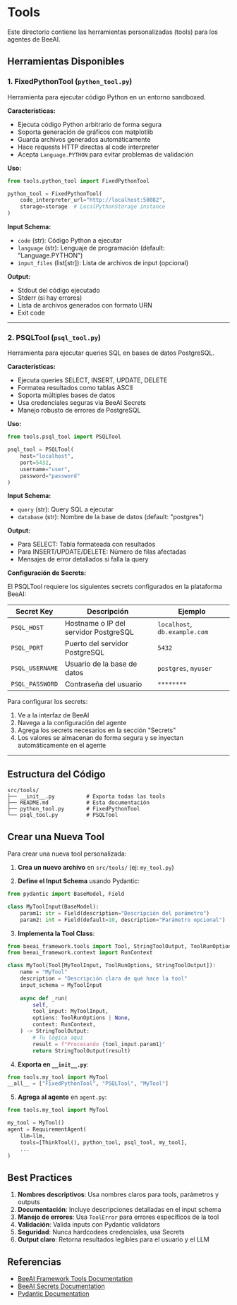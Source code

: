 # Tools

Este directorio contiene las herramientas personalizadas (tools) para los agentes de BeeAI.

## Herramientas Disponibles

### 1. FixedPythonTool (`python_tool.py`)

Herramienta para ejecutar código Python en un entorno sandboxed.

**Características:**
- Ejecuta código Python arbitrario de forma segura
- Soporta generación de gráficos con matplotlib
- Guarda archivos generados automáticamente
- Hace requests HTTP directas al code interpreter
- Acepta `Language.PYTHON` para evitar problemas de validación

**Uso:**
```python
from tools.python_tool import FixedPythonTool

python_tool = FixedPythonTool(
    code_interpreter_url="http://localhost:50082",
    storage=storage  # LocalPythonStorage instance
)
```

**Input Schema:**
- `code` (str): Código Python a ejecutar
- `language` (str): Lenguaje de programación (default: "Language.PYTHON")
- `input_files` (list[str]): Lista de archivos de input (opcional)

**Output:**
- Stdout del código ejecutado
- Stderr (si hay errores)
- Lista de archivos generados con formato URN
- Exit code

---

### 2. PSQLTool (`psql_tool.py`)

Herramienta para ejecutar queries SQL en bases de datos PostgreSQL.

**Características:**
- Ejecuta queries SELECT, INSERT, UPDATE, DELETE
- Formatea resultados como tablas ASCII
- Soporta múltiples bases de datos
- Usa credenciales seguras vía BeeAI Secrets
- Manejo robusto de errores de PostgreSQL

**Uso:**
```python
from tools.psql_tool import PSQLTool

psql_tool = PSQLTool(
    host="localhost",
    port=5432,
    username="user",
    password="password"
)
```

**Input Schema:**
- `query` (str): Query SQL a ejecutar
- `database` (str): Nombre de la base de datos (default: "postgres")

**Output:**
- Para SELECT: Tabla formateada con resultados
- Para INSERT/UPDATE/DELETE: Número de filas afectadas
- Mensajes de error detallados si falla la query

**Configuración de Secrets:**

El PSQLTool requiere los siguientes secrets configurados en la plataforma BeeAI:

| Secret Key | Descripción | Ejemplo |
|-----------|-------------|---------|
| `PSQL_HOST` | Hostname o IP del servidor PostgreSQL | `localhost`, `db.example.com` |
| `PSQL_PORT` | Puerto del servidor PostgreSQL | `5432` |
| `PSQL_USERNAME` | Usuario de la base de datos | `postgres`, `myuser` |
| `PSQL_PASSWORD` | Contraseña del usuario | `********` |

Para configurar los secrets:
1. Ve a la interfaz de BeeAI
2. Navega a la configuración del agente
3. Agrega los secrets necesarios en la sección "Secrets"
4. Los valores se almacenan de forma segura y se inyectan automáticamente en el agente

---

## Estructura del Código

```
src/tools/
├── __init__.py          # Exporta todas las tools
├── README.md            # Esta documentación
├── python_tool.py       # FixedPythonTool
└── psql_tool.py         # PSQLTool
```

## Crear una Nueva Tool

Para crear una nueva tool personalizada:

1. **Crea un nuevo archivo** en `src/tools/` (ej: `my_tool.py`)

2. **Define el Input Schema** usando Pydantic:
```python
from pydantic import BaseModel, Field

class MyToolInput(BaseModel):
    param1: str = Field(description="Descripción del parámetro")
    param2: int = Field(default=10, description="Parámetro opcional")
```

3. **Implementa la Tool Class**:
```python
from beeai_framework.tools import Tool, StringToolOutput, ToolRunOptions
from beeai_framework.context import RunContext

class MyTool(Tool[MyToolInput, ToolRunOptions, StringToolOutput]):
    name = "MyTool"
    description = "Descripción clara de qué hace la tool"
    input_schema = MyToolInput
    
    async def _run(
        self,
        tool_input: MyToolInput,
        options: ToolRunOptions | None,
        context: RunContext,
    ) -> StringToolOutput:
        # Tu lógica aquí
        result = f"Procesando {tool_input.param1}"
        return StringToolOutput(result)
```

4. **Exporta en `__init__.py`**:
```python
from tools.my_tool import MyTool
__all__ = ["FixedPythonTool", "PSQLTool", "MyTool"]
```

5. **Agrega al agente** en `agent.py`:
```python
from tools.my_tool import MyTool

my_tool = MyTool()
agent = RequirementAgent(
    llm=llm,
    tools=[ThinkTool(), python_tool, psql_tool, my_tool],
    ...
)
```

## Best Practices

1. **Nombres descriptivos**: Usa nombres claros para tools, parámetros y outputs
2. **Documentación**: Incluye descripciones detalladas en el input schema
3. **Manejo de errores**: Usa `ToolError` para errores específicos de la tool
4. **Validación**: Valida inputs con Pydantic validators
5. **Seguridad**: Nunca hardcodees credenciales, usa Secrets
6. **Output claro**: Retorna resultados legibles para el usuario y el LLM

## Referencias

- [BeeAI Framework Tools Documentation](https://framework.beeai.dev/modules/tools)
- [BeeAI Secrets Documentation](https://docs.beeai.dev/build-agents/secrets)
- [Pydantic Documentation](https://docs.pydantic.dev/)


